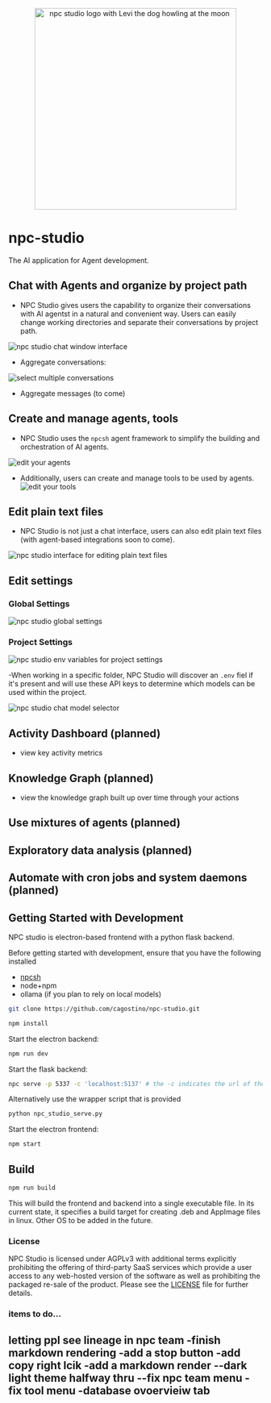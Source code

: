 <p align="center">
  <img src="https://raw.githubusercontent.com/cagostino/npc-studio/main/levi.PNG" alt="npc studio logo with Levi the dog howling at the moon" width="400" height="400">
</p>


# npc-studio

The AI application for Agent development.


## Chat with Agents and organize by project path
- NPC Studio gives users the capability to organize their conversations with AI agentst in a natural and convenient way. Users can easily change working directories and separate their conversations by project path.

![npc studio chat window interface](https://raw.githubusercontent.com/cagostino/npc-studio/main/gh_images/chat_window.png)

- Aggregate conversations:

![select multiple conversations](https://raw.githubusercontent.com/cagostino/npc-studio/main/gh_images/aggregrate_conversations.png)

- Aggregate messages (to come)

## Create and manage agents, tools
- NPC Studio uses the `npcsh` agent framework to simplify the building and orchestration of AI agents.

![edit your agents](https://raw.githubusercontent.com/cagostino/npc-studio/main/gh_images/edit_npcs.png)

- Additionally, users can create and manage tools to be used by agents. 
![edit your tools](https://raw.githubusercontent.com/cagostino/npc-studio/main/gh_images/tool.png)


## Edit plain text files
- NPC Studio is not just a chat interface, users can also edit plain text files (with agent-based integrations soon to come).

![npc studio interface for editing plain text files](https://raw.githubusercontent.com/cagostino/npc-studio/main/gh_images/edit_files.png)



## Edit settings 

### Global Settings

![npc studio global settings](https://raw.githubusercontent.com/cagostino/npc-studio/main/gh_images/default_settings.png)


### Project Settings

![npc studio env variables for project settings](https://raw.githubusercontent.com/cagostino/npc-studio/main/gh_images/env_variables.png)

-When working in a specific folder, NPC Studio will discover an `.env` fiel if it's present and will use these API keys to determine which models can be used within the project.

![npc studio chat model selector](https://raw.githubusercontent.com/cagostino/npc-studio/main/gh_images/model_selector.png)




## Activity Dashboard (planned)

- view key activity metrics 

## Knowledge Graph (planned)
- view the knowledge graph built up over time through your actions

## Use mixtures of agents (planned)

## Exploratory data analysis (planned)

## Automate with cron jobs and system daemons (planned)




## Getting Started with Development

NPC studio is electron-based frontend with a python flask backend.


Before getting started with development, ensure that you have the following installed
- [npcsh](https://github.com/cagostino/npcsh)
- node+npm
- ollama (if you plan to rely on local models)

```bash
git clone https://github.com/cagostino/npc-studio.git
```

```bash
npm install
```
Start the electron backend:
```bash
npm run dev
```
Start the flask backend:
```bash
npc serve -p 5337 -c 'localhost:5137' # the -c indicates the url of the frontend so that the server can use CORS
```
Alternatively use the wrapper script that is provided
```bash
python npc_studio_serve.py
```
Start the electron frontend:
```bash
npm start
```


## Build
```bash
npm run build
```
This will build the frontend and backend into a single executable file. In its current state, it specifies a build target for
creating .deb and AppImage files in linux. Other OS to be added in the future.


### License
NPC Studio is licensed under AGPLv3 with additional terms explicitly prohibiting the offering of third-party SaaS services which provide a user access to any web-hosted version of the software as well as prohibiting the packaged re-sale of the product. Please see the [LICENSE](LICENSE) file for further details.



### items to do...

letting ppl see lineage in npc team
-finish markdown rendering
-add a stop button
-add copy right lcik
-add a markdown render
--dark light theme halfway thru
--fix npc team menu
-fix tool menu
-database ovoervieiw tab
-
